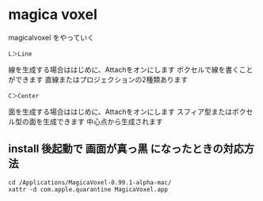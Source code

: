 
#  magica voxel

magicalvoxel をやっていく


```
L＞Line
```

線を生成する場合ははじめに、Attachをオンにします
ボクセルで線を書くことができます
直線またはプロジェクションの2種類あります

```
C＞Center
```

面を生成する場合ははじめに、Attachをオンにします
スフィア型またはボクセル型の面を生成できます
中心点から生成されます


## install 後起動で 画面が真っ黒 になったときの対応方法

```
cd /Applications/MagicaVoxel-0.99.1-alpha-mac/
xattr -d com.apple.quarantine MagicaVoxel.app
```




